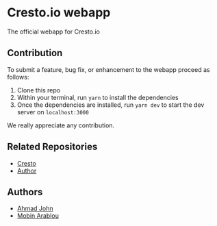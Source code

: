 # Cresto.io webapp

The official webapp for Cresto.io

## Contribution

To submit a feature, bug fix, or enhancement to the webapp proceed as follows:

1. Clone this repo
2. Within your terminal, run `yarn` to install the dependencies
3. Once the dependencies are installed, run `yarn dev` to start the dev server on `localhost:3000`

We really appreciate any contribution.

## Related Repositories

- [Cresto](https://github.com/aruzikulov/cresto-1)
- [Author](https://github.com/aruzikulov)

## Authors

- [Ahmad John](https://ahmad.js.org)
- [Mobin Arablou](https://mobinlion.github.io)
